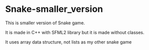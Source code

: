 Snake-smaller_version
=====================

<p>This is smaller version of Snake game.</p>
<p>It is made in C++  with SFML2 library but it is made without classes.</p>
<p>It uses array data structure, not lists as my other snake game</p>
